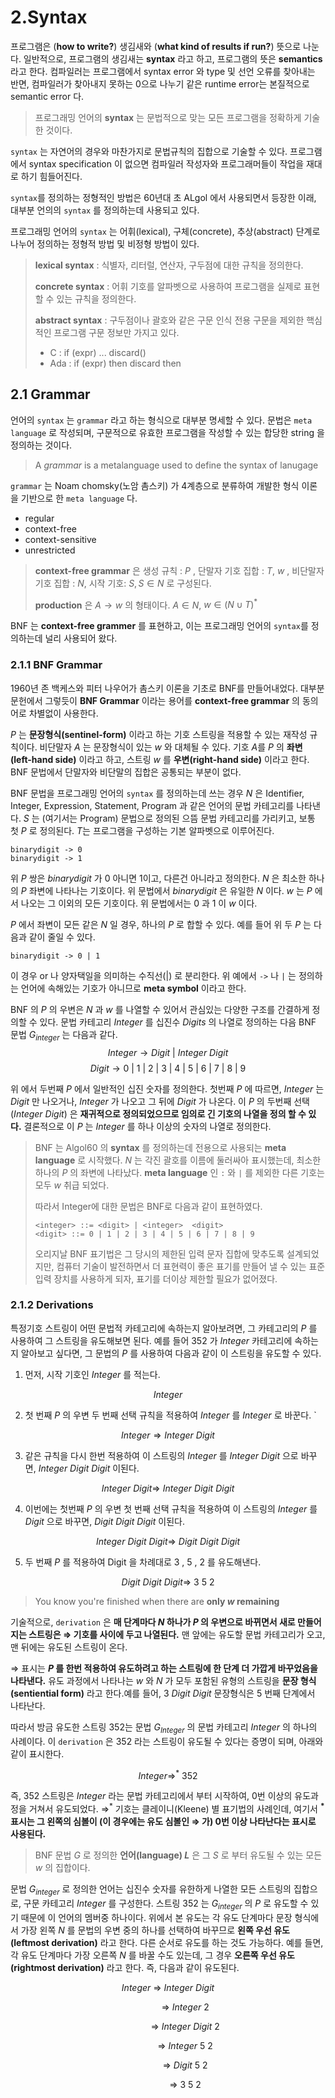 # 2.Syntax

프로그램은 (**how to write?**) 생김새와 (**what kind of results if run?**) 뜻으로 나눈다. 일반적으로, 프로그램의 생김새는 **syntax** 라고 하고, 프로그램의 뜻은 **semantics** 라고 한다.  컴파일러는 프로그램에서 syntax error 와 type 및 선언 오류를 찾아내는 반면, 컴파일러가 찾아내지 못하는 0으로 나누기 같은 runtime error는 본질적으로 semantic error 다.

> 프로그래밍 언어의 **syntax** 는 문법적으로 맞는 모든 프로그램을 정확하게 기술한 것이다.

`syntax` 는 자연어의 경우와 마찬가지로 문법규칙의 집합으로 기술할 수 있다. 프로그램에서 syntax specification 이 없으면 컴파일러 작성자와 프로그래머들이 작업을 재대로 하기 힘들어진다.

`syntax`를 정의하는 정형적인 방법은 60년대 초 ALgol 에서 사용되면서 등장한 이래, 대부분 언의의 `syntax` 를 정의하는데 사용되고 있다. 

프로그래밍 언어의 `syntax` 는 어휘(lexical), 구체(concrete), 추상(abstract)  단계로 나누어 정의하는 정형적 방법 및 비정형 방법이 있다.

> **lexical syntax** : 식별자, 리터럴, 연산자, 구두점에 대한 규칙을 정의한다.
>
> **concrete syntax** : 어휘 기호를 알파벳으로 사용하여 프로그램을 실제로 표현할 수 있는 규칙을 정의한다.
>
> **abstract syntax** : 구두점이나 괄호와 같은 구문 인식 전용 구문을 제외한 핵심적인 프로그램 구문 정보만 가지고 있다.
>
> - C : if (expr) ... discard()
> - Ada : if (expr) then discard then

## 2.1 Grammar

언어의 `syntax` 는 `grammar` 라고 하는 형식으로 대부분 명세할 수 있다. 문법은 `meta language` 로 작성되며, 구문적으로 유효한 프로그램을 작성할 수 있는 합당한 string 을 정의하는 것이다.

> A *grammar* is a metalanguage used to define the syntax of lanugage

`grammar` 는 Noam chomsky(노암 촘스키) 가 4계층으로 분류하여 개발한 형식 이론을 기반으로 한 `meta language` 다.

- regular
- context-free
- context-sensitive
- unrestricted

> **context-free grammar** 은 생성 규칙 : $P$ , 단말자 기호 집합 : $T$, $w$  , 비단말자 기호 집합 : $N$, 시작 기호: $S,S\in N$ 로 구성된다.
>
> **production** 은 $A \to w$  의 형태이다.   $A \in N$, $w \in (N \cup T)^\ast$  

BNF 는 **context-free grammer** 를 표현하고, 이는 프로그래밍 언어의 `syntax`를 정의하는데 널리 사용되어 왔다.

### 2.1.1 BNF Grammar

1960년 존 백케스와 피터 나우어가 촘스키 이론을 기초로 BNF를 만들어내었다. 대부분 문헌에서 그렇듯이 **BNF Grammar** 이라는 용어를 **context-free grammar** 의 동의어로 차별없이 사용한다.

$P$ 는  **문장형식(sentinel-form)** 이라고 하는 기호 스트링을 적용할 수 있는 재작성 규칙이다. 비단말자 $A$ 는 문장형식이 있는 $w$ 와 대체될 수 있다.  기호 $A$를 $P$ 의 **좌변 (left-hand side)** 이라고 하고, 스트링 $w$ 를 **우변(right-hand side)** 이라고 한다. BNF 문법에서 단말자와 비단말의 집합은 공통되는 부분이 없다.

BNF 문법을 프로그래밍 언어의 `syntax` 를 정의하는데 쓰는 경우 $N$ 은 Identifier, Integer, Expression, Statement, Program 과 같은 언어의 문법 카테고리를 나타낸다.  $S$ 는 (여기서는 Program) 문법으로 정의된 으뜸 문법 카테고리를 가리키고, 보통 첫 $P$ 로 정의된다. $T$는 프로그램을 구성하는 기본 알파벳으로 이루어진다.

```
binarydigit -> 0
binarydigit -> 1
```

위 $P$ 쌍은 *binarydigit* 가 0 아니면 1이고, 다른건 아니라고 정의한다. $N$ 은 최소한 하나의 $P$ 좌변에 나타나는 기호이다. 위 문법에서 *binarydigit* 은 유일한 $N$ 이다. $w$ 는 $P$ 에서 나오는 그 이외의 모든 기호이다. 위 문법에서는 0 과 1 이 $w$ 이다.

$P$ 에서 좌변이 모든 같은 $N$ 일 경우, 하나의 $P$ 로 합할 수 있다. 예를 들어 위 두 $P$ 는 다음과 같이 줄일 수 있다.

```text
binarydigit -> 0 | 1
```

이 경우 or 나 양자택일을 의미하는 수직선(|) 로 분리한다. 위 예에서 `->` 나 `|` 는 정의하는 언어에 속해있는 기호가 아니므로 **meta symbol** 이라고 한다.

BNF 의 $P$ 의 우변은 $N$ 과 $w$ 를 나열할 수 있어서 관심있는 다양한 구조를 간결하게 정의할 수 있다. 문법 카테고리 *Integer* 를 십진수 *Digits* 의 나열로 정의하는 다음 BNF 문법 $G_{integer}$ 는 다음과 같다.
$$Integer \to Digit \ | \ Integer \ Digit$$
$$Digit \to 0 \ | \ 1 \ | \ 2 \ | \ 3 \ | \ 4 \ | \ 5 \ | \ 6 \ | \ 7 \ | \ 8 \ | \ 9 $$

위 에서 두번째 $P$ 에서 일반적인 십진 숫자를 정의한다. 첫번째 $P$ 에 따르면, *Integer* 는 *Digit* 만 나오거나,  *Integer* 가 나오고 그 뒤에 *Digit* 가  나온다.  이 $P$ 의 두번째 선택($Integer \: Digit$) 은 **재귀적으로 정의되었으므로 임의로 긴 기호의 나열을 정의 할 수 있다.** 결론적으로 이 $P$ 는 *Integer* 를 하나 이상의 숫자의 나열로 정의한다.

> BNF 는 Algol60 의 **syntax** 를 정의하는데 전용으로 사용되는 **meta language** 로 시작했다. $N$ 는 각진 괄호를 이름에 둘러싸아 표시했는데, 최소한 하나의 $P$ 의 좌변에 나타났다. **meta language** 인 `:` 와 `|` 를 제외한 다른 기호는 모두 $w$ 취급 되었다.
>
> 따라서 Integer에 대한 문법은 BNF로 다음과 같이 표현하였다.
>
> ```text
> <integer> ::= <digit> | <integer>  <digit>
> <digit> ::= 0 | 1 | 2 | 3 | 4 | 5 | 6 | 7 | 8 | 9
> ```
>
> 오리지날 BNF 표기법은 그 당시의 제한된 입력 문자 집합에 맞추도록 설계되었지만, 컴퓨터 기술이 발전하면서 더 표현력이 좋은 표기를 만들어 낼 수 있는 표준 입력 장치를 사용하게 되자, 표기를 더이상 제한할 필요가 없어졌다. 

### 2.1.2 Derivations

특정기호 스트링이 어떤 문법적 카테고리에 속하는지 알아보려면, 그 카테고리의 $P$ 를 사용하여 그 스트링을 유도해보면 된다. 예를 들어 $352$ 가 $Integer$ 카테고리에 속하는지 알아보고 싶다면, 그 문법의 $P$ 를 사용하여 다음과 같이 이 스트링을 유도할 수 있다.

1. 먼저, 시작 기호인 $Integer$ 를 적는다.  

$$Integer$$

2. 첫 번째 $P$ 의 우변 두 번째 선택 규칙을 적용하여 $Integer$ 를 $Integer$ 로 바꾼다. `

$$Integer \Rightarrow Integer \ Digit$$

3. 같은 규칙을 다시 한번 적용하여 이 스트링의 $Integer$ 를 $Integer \ Digit$ 으로 바꾸면, $Integer \ Digit \ Digit$ 이된다.

$$Integer \ Digit \Rightarrow \ Integer \ Digit \ Digit$$ 

4. 이번에는 첫번째 $P$ 의 우변 첫 번째 선택 규칙을 적용하여 이 스트링의 $Integer$ 를 $Digit$ 으로 바꾸면, $Digit \ Digit \ Digit$ 이된다.

$$Integer \ Digit \ Digit \Rightarrow \ Digit \ Digit \ Digit$$

5. 두 번째 $P$ 를 적용하여 Digit 을 차례대로 3 , 5 , 2 를 유도해낸다.

$$Digit \ Digit \ Digit \Rightarrow \ 3 \ 5 \ 2$$

> You know you're finished when there are **only $w$ remaining**

기술적으로, `derivation` 은 **매 단계마다 $N$ 하나가 $P$ 의 우변으로 바뀌면서 새로 만들어지는 스트링은 $\Rightarrow$ 기호를 사이에 두고 나열된다.** 맨 앞에는 유도할 문법 카테고리가 오고, 맨 뒤에는 유도된 스트링이 온다. 

$\Rightarrow$ 표시는 **$P$ 를 한번 적용하여 유도하려고 하는 스트링에 한 단계 더 가깝게 바꾸었음을 나타낸다.** 유도 과정에서 나타나는 $w$ 와 $N$ 가 모두 포함된 유형의 스트링을 **문장 형식(sentiential form)** 라고 한다.예를 들어, $3 \ Digit \ Digit$ 문장형식은 5 번째 단계에서 나타난다.

따라서 방금 유도한 스트링 352는 문법 $G_{Integer}$ 의 문법 카테고리 $Integer$ 의 하나의 사례이다. 이 `derivation` 은 $352$ 라는 스트링이 유도될 수 있다는 증명이 되며, 아래와 같이 표시한다.

$$Integer \Rightarrow^\ast \ 352$$ 

즉, $352$ 스트링은 $Integer$ 라는 문법 카테고리에서 부터 시작하여, 0번 이상의 유도과정을 거쳐서 유도되었다. $\Rightarrow^\ast$  기호는 클레이니(Kleene) 별 표기법의 사례인데, 여기서 **$^\ast$ 표시는 그 왼쪽의 심볼이 (이 경우에는 유도 심볼인 $\Rightarrow$ 가) 0번 이상 나타난다는 표시로 사용된다.**

> BNF 문법 $G$ 로 정의한 **언어(language) $L$** 은 그 $S$ 로 부터 유도될 수 있는 모든 $w$ 의 집합이다.

문법 $G_{integer}$ 로 정의한 언어는 십진수 숫자를 유한하게 나열한 모든 스트링의 집합으로, 구문 카테고리 $Integer$ 를 구성한다. 스트링 $352$ 는 $G_{integer}$ 의 $P$ 로 유도할 수 있기 때문에 이 언어의 멤버중 하나이다. 위에서 본 유도는 각 유도 단계마다 문장 형식에서  가장 왼쪽 $N$ 를 문법의 우변 중의 하나를 선택하여 바꾸므로 **왼쪽 우선 유도(leftmost derivation)** 라고 한다. 다른 순서로 유도를 하는 것도 가능하다. 예를 들면, 각 유도 단계마다 가장 오른쪽 $N$ 를 바꿀 수도 있는데, 그 경우 **오른쪽 우선 유도(rightmost derivation)** 라고 한다. 즉, 다음과 같이 유도된다.

$$Integer \ \Rightarrow \ Integer \ Digit$$

$$\ \ \ \ \ \ \ \ \ \ \ \ \ \ \Rightarrow \ Integer \ 2$$

$$\ \ \ \ \ \ \ \ \ \ \ \ \ \ \Rightarrow \ Integer \ Digit \ 2$$

$$\ \ \ \ \ \ \ \ \ \ \ \ \ \ \Rightarrow \ Integer \ 5 \ 2$$

$$\ \ \ \ \ \ \ \ \ \ \ \ \ \ \Rightarrow \ Digit \ 5 \ 2$$

$$\ \ \ \ \ \ \ \ \ \ \ \ \ \ \Rightarrow \ 3 \ 5 \ 2$$
